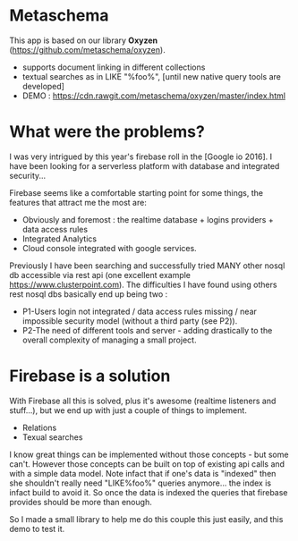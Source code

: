 # Metaschema

This app is based on our library **Oxyzen** (https://github.com/metaschema/oxyzen).
- supports document linking in different collections
- textual searches as in LIKE "%foo%", [until new native query tools are developed]
- DEMO : https://cdn.rawgit.com/metaschema/oxyzen/master/index.html

# What were the problems?

I was very intrigued by this year's firebase roll in the [Google io 2016].
I have been looking for a serverless platform with database and integrated security...

Firebase seems like a comfortable starting point for some things, the features that attract me the most are:
- Obviously and foremost : the realtime database + logins providers + data access rules
- Integrated Analytics
- Cloud console integrated with google services.

Previously I have been searching and successfully tried MANY other nosql db accessible via rest api (one excellent example https://www.clusterpoint.com).
The difficulties I have found using others rest nosql dbs basically end up being two :
- P1-Users login not integrated / data access rules missing / near impossible security model (without a third party (see P2)).
- P2-The need of different tools and server - adding drastically to the overall complexity of managing a small project.

# Firebase is a solution

With Firebase all this is solved, plus it's awesome (realtime listeners and stuff...), but we end up with just a couple of things to implement.
- Relations
- Texual searches

I know great things can be implemented without those concepts - but some can't.
However those concepts can be built on top of existing api calls and with a simple data model.
Note infact that if one's data is "indexed" then she shouldn't really need "LIKE%foo%" queries anymore... the index is infact build to avoid it. So once the data is indexed the queries that firebase provides should be more than enough.

So I made a small library to help me do this couple this just easily, and this demo to test it.

